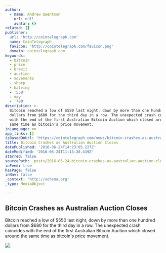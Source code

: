```yaml
---
author:
  - name: Andrew Quentson
    url: null
    avatar: {}
related: []
publisher:
  url: 'http://cointelegraph.com'
  name: CoinTelegraph
  favicon: 'http://cointelegraph.com/favicon.png'
  domain: cointelegraph.com
keywords:
  - bitcoin
  - price
  - brexit
  - auction
  - movements
  - sharp
  - halving
  - '550'
  - may
  - '780'
description: >-
  Bitcoin reached a low of $550 last night, down by more than one hundred
  dollars from $680 for the third day in a row. The unexpected crash coincides
  with the end of the first Australian Bitcoin Auction which closed around the
  same time as bitcoin's price movement.
inLanguage: en
app_links: []
isBasedOnUrl: 'https://cointelegraph.com/news/bitcoin-crashes-as-australian-auction-closes'
title: Bitcoin Crashes as Australian Auction Closes
datePublished: '2016-06-24T14:23:05.227Z'
dateModified: '2016-06-24T11:13:30.439Z'
starred: false
sourcePath: _posts/2016-06-24-bitcoin-crashes-as-australian-auction-closes.md
inFeed: true
hasPage: false
inNav: false
_context: 'http://schema.org'
_type: MediaObject

---
```

<article style=""><h1>Bitcoin Crashes as Australian Auction Closes</h1><p>Bitcoin reached a low of $550 last night, down by more than one hundred dollars from $680 for the third day in a row. The unexpected crash coincides with the end of the first Australian Bitcoin Auction which closed around the same time as bitcoin's price movement.</p><img src="http://cointelegraph.com/images/725_aHR0cDovL2NvaW50ZWxlZ3JhcGguY29tL3N0b3JhZ2UvdXBsb2Fkcy92aWV3LzQyYzlkYzZiNTA4NzI3MTI1ZTVmMDBhN2IyZjRmMmJkLmpwZw==.jpg" /></article>